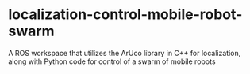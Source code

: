 # localization-control-mobile-robot-swarm
A ROS workspace that utilizes the ArUco library in C++ for localization, along with Python code for control of a swarm of mobile robots
